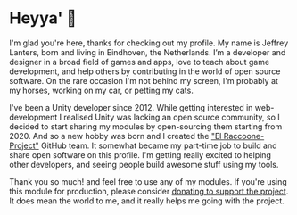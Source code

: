 # Heyya' 👋

I'm glad you're here, thanks for checking out my profile. My name is Jeffrey Lanters, born and living in Eindhoven, the Netherlands. I’m a developer and designer in a broad field of games and apps, love to teach about game development, and help others by contributing in the world of open source software. On the rare occasion I'm not behind my screen, I'm probably at my horses, working on my car, or petting my cats. 

I've been a Unity developer since 2012. While getting interested in web-development I realised Unity was lacking an open source community, so I decided to start sharing my modules by open-sourcing them starting from 2020. And so a new hobby was born and I created the ["El Raccoone-Project"](https://github.com/elraccoone) GitHub team. It somewhat became my part-time job to build and share open software on this profile. I'm getting really excited to helping other developers, and seeing people build awesome stuff using my tools.

Thank you so much! and feel free to use any of my modules. If you're using this module for production, please consider [donating to support the project](https://jeffreylanters.nl/donate). It does mean the world to me, and it really helps me going with the project.
